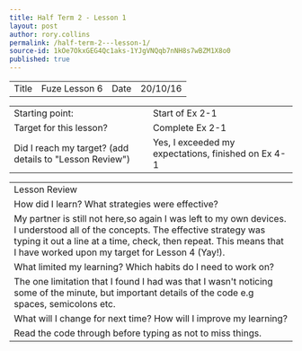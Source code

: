 ```yaml
---
title: Half Term 2 - Lesson 1
layout: post
author: rory.collins
permalink: /half-term-2---lesson-1/
source-id: 1kOe7OkxGEG4Qc1aks-1YJgVNQqb7nNH8s7wBZM1X8o0
published: true
---
```

<table>
  <tr>
    <td>Title</td>
    <td>Fuze Lesson 6</td>
    <td>Date</td>
    <td>20/10/16</td>
  </tr>
</table>


<table>
  <tr>
    <td>Starting point:</td>
    <td> Start of Ex 2-1</td>
  </tr>
  <tr>
    <td>Target for this lesson?</td>
    <td>Complete Ex 2-1</td>
  </tr>
  <tr>
    <td>Did I reach my target? 
(add details to "Lesson Review")</td>
    <td>Yes, I exceeded my expectations, finished on Ex 4-1</td>
  </tr>
</table>


<table>
  <tr>
    <td>Lesson Review</td>
  </tr>
  <tr>
    <td>How did I learn? What strategies were effective? </td>
  </tr>
  <tr>
    <td>My partner is still not here,so again I was  left to my own devices. I understood all of the concepts. The effective strategy was typing it out a line at a time, check, then repeat. This means that I have worked upon my target for Lesson 4 (Yay!).
</td>
  </tr>
  <tr>
    <td>What limited my learning? Which habits do I need to work on? </td>
  </tr>
  <tr>
    <td>The one limitation that I found I had was that I wasn't noticing some of the minute, but important details of the code e.g spaces, semicolons etc. </td>
  </tr>
  <tr>
    <td>What will I change for next time? How will I improve my learning?</td>
  </tr>
  <tr>
    <td>Read the code through before typing as not to miss things.</td>
  </tr>
</table>


